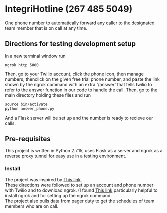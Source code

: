 # IntegriHotline (267 485 5049)
One phone number to automatically forward any caller to the designated team member that is on call at any time.

## Directions for testing development setup
In a new terminal window run 
```
ngrok http 5000 
```
Then, go to your Twilio account, click the phone icon, then manage numbers, thenclick on the given free trial phone number, and paste the link shown by the ngrok command with an extra '/answer' that tells twilio to refer to the answer function in our code to handle the call. 
Then, go to the main directory holding these files and run 
```
source bin/activate
python answer_phone.py
```
And a Flask server will be set up and the number is ready to recieve our calls. 

## Pre-requisites 
This project is written in Python 2.7.15, uses Flask as a server and ngrok as a reverse proxy tunnel for easy use in a testing environment. 
### Install 
The project was inspired by [This link](https://www.twilio.com/docs/voice/quickstart/python). </br>
These directions were followed to set up an account and phone number with Twilio and to download ngrok. (I found [This link](https://gist.github.com/wosephjeber/aa174fb851dfe87e644e) particularly helpful to install ngrok and for setting up the ngrok command. 
</br>
The project also pulls data from pager duty to get the schedules of team members who are on call. 
